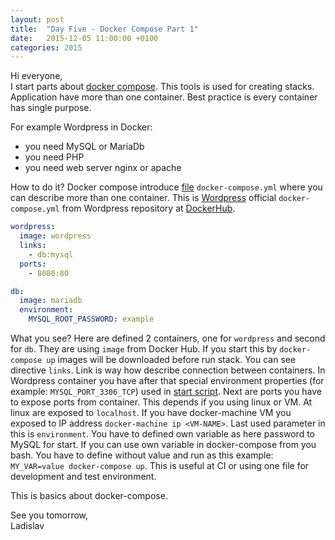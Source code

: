 ```yaml
---
layout: post
title:  "Day Five - Docker Compose Part 1"
date:   2015-12-05 11:00:00 +0100
categories: 2015
---
```


Hi everyone,<br>
 I start parts about [docker compose](https://docs.docker.com/compose/). This tools is used for creating stacks. Application have more than one container. Best practice is every container has single purpose.

 For example Wordpress in Docker:

- you need MySQL or MariaDb
- you need PHP
- you need web server nginx or apache

How to do it? Docker compose introduce [file](https://docs.docker.com/compose/compose-file/) `docker-compose.yml` where you can describe more than one container. This is [Wordpress](https://hub.docker.com/_/wordpress/) official `docker-compose.yml` from Wordpress repository at [DockerHub](https://hub.docker.com).

```yaml
wordpress:
  image: wordpress
  links:
    - db:mysql
  ports:
    - 8080:80

db:
  image: mariadb
  environment:
    MYSQL_ROOT_PASSWORD: example
```

What you see? Here are defined 2 containers, one for `wordpress` and second for `db`. They are using `image` from Docker Hub. If you start this by `docker-compose up` images will be downloaded before run stack.
You can see directive `links`. Link is way how describe connection between containers. In Wordpress container you have after that special environment properties (for example: `MYSQL_PORT_3306_TCP`) used in [start script](https://github.com/docker-library/wordpress/blob/ef064e49ebedfa12cf27e94c58b6ec103ae9b816/apache/docker-entrypoint.sh).
Next are ports you have to expose ports from container. This depends if you using linux or VM. At linux are exposed to `localhost`. If you have docker-machine VM you exposed to IP address `docker-machine ip <VM-NAME>`.
Last used parameter in this is `environment`. You have to defined own variable as here password to MySQL for start. If you can use own variable in docker-compose from you bash. You have to define without value and run as this example: `MY_VAR=value docker-compose up`. This is useful at CI or using one file for development and test environment.

This is basics about docker-compose.

See you tomorrow,<br>
Ladislav

